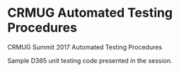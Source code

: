 # CRMUG Automated Testing Procedures
CRMUG Summit 2017 Automated Testing Procedures

Sample D365 unit testing code presented in the session.

